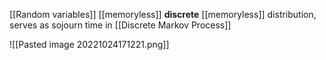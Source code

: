 [[Random variables]]
[[memoryless]]
**discrete** [[memoryless]] distribution, serves as sojourn time in [[Discrete Markov Process]]

![[Pasted image 20221024171221.png]]